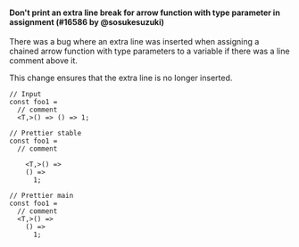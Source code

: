 #### Don't print an extra line break for arrow function with type parameter in assignment (#16586 by @sosukesuzuki)

There was a bug where an extra line was inserted when assigning a chained arrow function with type parameters to a variable if there was a line comment above it.

This change ensures that the extra line is no longer inserted.

<!-- prettier-ignore -->
```tsx
// Input
const foo1 = 
  // comment
  <T,>() => () => 1;

// Prettier stable
const foo1 =
  // comment

    <T,>() =>
    () =>
      1;

// Prettier main
const foo1 =
  // comment
  <T,>() =>
    () =>
      1;
```
